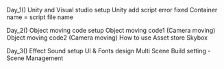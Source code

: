 Day_1()
Unity and Visual studio setup
Unity add script error fixed
Container name = script file name

Day_2()
Object moving code setup
Object moving code1 (Camera moving)
Object moving code2 (Camera moving)
How to use Asset store
Skybox

Day_3()
Effect Sound setup
UI & Fonts design
Multi Scene Build setting - Scene Management
